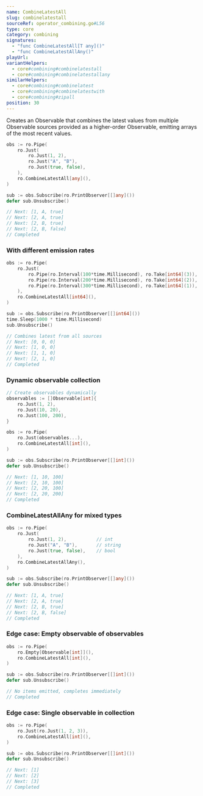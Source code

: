 ```yaml
---
name: CombineLatestAll
slug: combinelatestall
sourceRef: operator_combining.go#L56
type: core
category: combining
signatures:
  - "func CombineLatestAll[T any]()"
  - "func CombineLatestAllAny()"
playUrl:
variantHelpers:
  - core#combining#combinelatestall
  - core#combining#combinelatestallany
similarHelpers:
  - core#combining#combinelatest
  - core#combining#combinelatestwith
  - core#combining#zipall
position: 30
---
```


Creates an Observable that combines the latest values from multiple Observable sources provided as a higher-order Observable, emitting arrays of the most recent values.

```go
obs := ro.Pipe(
    ro.Just(
        ro.Just(1, 2),
        ro.Just("A", "B"),
        ro.Just(true, false),
    ),
    ro.CombineLatestAll[any](),
)

sub := obs.Subscribe(ro.PrintObserver[[]any]())
defer sub.Unsubscribe()

// Next: [1, A, true]
// Next: [2, A, true]
// Next: [2, B, true]
// Next: [2, B, false]
// Completed
```

### With different emission rates

```go
obs := ro.Pipe(
    ro.Just(
        ro.Pipe(ro.Interval(100*time.Millisecond), ro.Take[int64](3)),   // 0,1,2
        ro.Pipe(ro.Interval(200*time.Millisecond), ro.Take[int64](2)),   // 0,1
        ro.Pipe(ro.Interval(300*time.Millisecond), ro.Take[int64](1)),   // 0
    ),
    ro.CombineLatestAll[int64](),
)

sub := obs.Subscribe(ro.PrintObserver[[]int64]())
time.Sleep(1000 * time.Millisecond)
sub.Unsubscribe()

// Combines latest from all sources
// Next: [0, 0, 0]
// Next: [1, 0, 0]
// Next: [1, 1, 0]
// Next: [2, 1, 0]
// Completed
```

### Dynamic observable collection

```go
// Create observables dynamically
observables := []Observable[int]{
    ro.Just(1, 2),
    ro.Just(10, 20),
    ro.Just(100, 200),
}

obs := ro.Pipe(
    ro.Just(observables...),
    ro.CombineLatestAll[int](),
)

sub := obs.Subscribe(ro.PrintObserver[[]int]())
defer sub.Unsubscribe()

// Next: [1, 10, 100]
// Next: [2, 10, 100]
// Next: [2, 20, 100]
// Next: [2, 20, 200]
// Completed
```

### CombineLatestAllAny for mixed types

```go
obs := ro.Pipe(
    ro.Just(
        ro.Just(1, 2),           // int
        ro.Just("A", "B"),       // string
        ro.Just(true, false),    // bool
    ),
    ro.CombineLatestAllAny(),
)

sub := obs.Subscribe(ro.PrintObserver[[]any]())
defer sub.Unsubscribe()

// Next: [1, A, true]
// Next: [2, A, true]
// Next: [2, B, true]
// Next: [2, B, false]
// Completed
```

### Edge case: Empty observable of observables

```go
obs := ro.Pipe(
    ro.Empty[Observable[int]](),
    ro.CombineLatestAll[int](),
)

sub := obs.Subscribe(ro.PrintObserver[[]int]())
defer sub.Unsubscribe()

// No items emitted, completes immediately
// Completed
```

### Edge case: Single observable in collection

```go
obs := ro.Pipe(
    ro.Just(ro.Just(1, 2, 3)),
    ro.CombineLatestAll[int](),
)

sub := obs.Subscribe(ro.PrintObserver[[]int]())
defer sub.Unsubscribe()

// Next: [1]
// Next: [2]
// Next: [3]
// Completed
```
